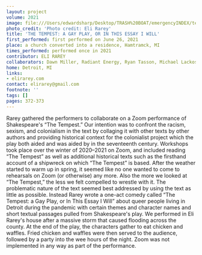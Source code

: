 ```yaml
---
layout: project
volume: 2021
image: file:///Users/edwardsharp/Desktop/TRASH%20BOAT/emergencyINDEX/ten_plus/guts/Links/1663768626189_Tempest.tiff
photo_credit: 'Photo credit: Eli Rarey'
title: 'THE TEMPEST: A GAY PLAY, OR IN THIS ESSAY I WILL'
first_performed: first performed on June 26, 2021
place: a church converted into a residence, Hamtramck, MI
times_performed: performed once in 2021
contributor: ELI RAREY
collaborators: Dawn Miller, Radiant Energy, Ryan Tasson, Michael Lackos, Jessica Annunziata
home: Detroit, MI
links:
- elirarey.com
contact: elirarey@gmail.com
footnote: ''
tags: []
pages: 372-373
---
```

Rarey gathered the performers to collaborate on a Zoom performance of Shakespeare's “The Tempest.” Our intention was to confront the racism, sexism, and colonialism in the text by collaging it with other texts by other authors and providing historical context for the colonialist project which the play both aided and was aided by in the seventeenth century. Workshops took place over the winter of 2020–2021 on Zoom, and included reading “The Tempest” as well as additional historical texts such as the firsthand account of a shipwreck on which “The Tempest” is based. After the weather started to warm up in spring, it seemed like no one wanted to come to rehearsals on Zoom (or otherwise) any more. Also the more we looked at “The Tempest,” the less we felt compelled to wrestle with it. The problematic nature of the text seemed best addressed by using the text as little as possible. Instead Rarey wrote a one-act comedy called “The Tempest: a Gay Play, or In This Essay I Will” about queer people living in Detroit during the pandemic with certain themes and character names and short textual passages pulled from Shakespeare's play. We performed in Eli Rarey's house after a massive storm that caused flooding across the county. At the end of the play, the characters gather to eat chicken and waffles. Fried chicken and waffles were then served to the audience, followed by a party into the wee hours of the night. Zoom was not implemented in any way as part of the performance.